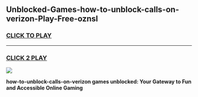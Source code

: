 
## Unblocked-Games-how-to-unblock-calls-on-verizon-Play-Free-oznsl
<h3>
<a href="https://premium76.site?title=how-to-unblock-calls-on-verizon&ref=21A">CLICK TO PLAY</a></h3>
<hr>

<h3>
<a href="https://premium76.site?title=how-to-unblock-calls-on-verizon&ref=21A">CLICK 2 PLAY</a>
  
</h3>

<a href="https://premium76.site?title=how-to-unblock-calls-on-verizon&ref=21A"><img src="https://clearcache.store/games.png"></a>


**how-to-unblock-calls-on-verizon games unblocked: Your Gateway to Fun and Accessible Online Gaming**
